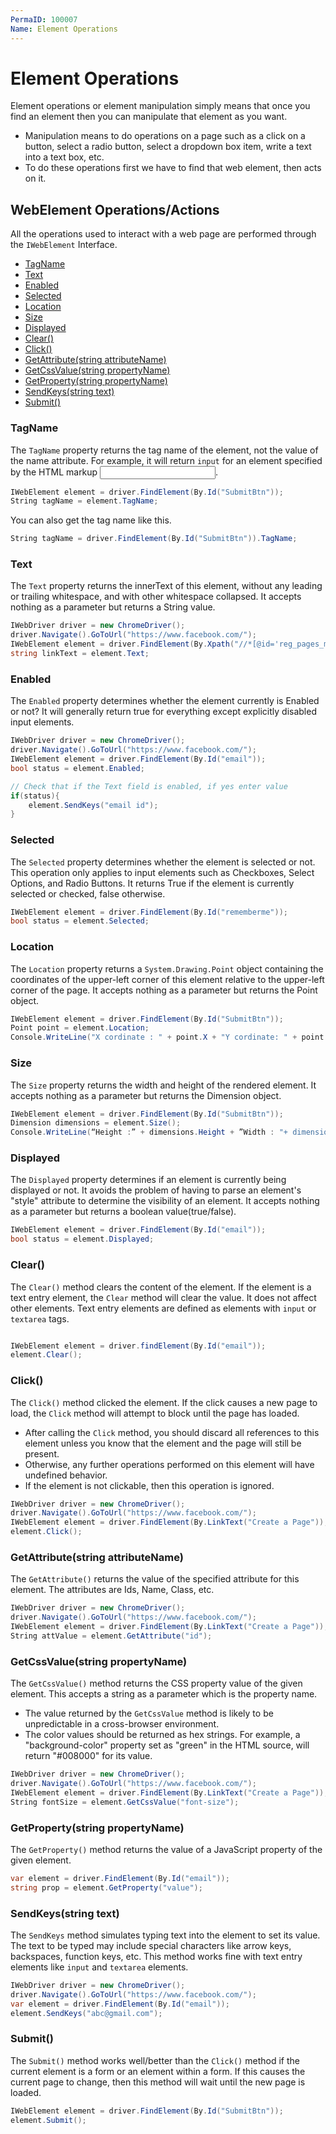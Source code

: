 ```yaml
---
PermaID: 100007
Name: Element Operations
---
```


# Element Operations

Element operations or element manipulation simply means that once you find an element then you can manipulate that element as you want.

 - Manipulation means to do operations on a page such as a click on a button, select a radio button, select a dropdown box item, write a text into a text box, etc. 
 - To do these operations first we have to find that web element, then acts on it. 

## WebElement Operations/Actions

All the operations used to interact with a web page are performed through the `IWebElement` Interface.

 - [TagName](#tagname)
 - [Text](#Text)
 - [Enabled](#Enabled)
 - [Selected](#Selected)
 - [Location](#Location)
 - [Size](#Size)
 - [Displayed](#Displayed)
 - [Clear()](#Clear)
 - [Click()](#Click)
 - [GetAttribute(string attributeName)](#getattributestring-attributename)
 - [GetCssValue(string propertyName)](#getcssvaluestring-propertyname)
 - [GetProperty(string propertyName)](#getpropertystring-propertyname)
 - [SendKeys(string text)](#sendkeysstring-text)
 - [Submit()](#submit)

### TagName

The `TagName` property returns the tag name of the element, not the value of the name attribute. For example, it will return `input` for an element specified by the HTML markup <input name="foo" />.

```csharp
IWebElement element = driver.FindElement(By.Id("SubmitBtn"));
String tagName = element.TagName;
```

You can also get the tag name like this. 

```csharp
String tagName = driver.FindElement(By.Id("SubmitBtn")).TagName;
```

### Text

The `Text` property returns the innerText of this element, without any leading or trailing whitespace, and with other whitespace collapsed. It accepts nothing as a parameter but returns a String value.

```csharp
IWebDriver driver = new ChromeDriver();
driver.Navigate().GoToUrl("https://www.facebook.com/");
IWebElement element = driver.FindElement(By.Xpath("//*[@id='reg_pages_msg']/a"));
string linkText = element.Text;
```

### Enabled

The `Enabled` property determines whether the element currently is Enabled or not? It will generally return true for everything except explicitly disabled input elements.

```csharp
IWebDriver driver = new ChromeDriver();
driver.Navigate().GoToUrl("https://www.facebook.com/");
IWebElement element = driver.FindElement(By.Id("email"));
bool status = element.Enabled;

// Check that if the Text field is enabled, if yes enter value
if(status){
    element.SendKeys("email id");
}
```

### Selected

The `Selected` property determines whether the element is selected or not. This operation only applies to input elements such as Checkboxes, Select Options, and Radio Buttons. It returns True if the element is currently selected or checked, false otherwise. 

```csharp
IWebElement element = driver.FindElement(By.Id("rememberme"));
bool status = element.Selected;
```

### Location

The `Location` property returns a `System.Drawing.Point` object containing the coordinates of the upper-left corner of this element relative to the upper-left corner of the page. It accepts nothing as a parameter but returns the Point object.

```csharp
IWebElement element = driver.FindElement(By.Id("SubmitBtn"));
Point point = element.Location;
Console.WriteLine("X cordinate : " + point.X + "Y cordinate: " + point.Y);
```

### Size

The `Size` property returns the width and height of the rendered element. It accepts nothing as a parameter but returns the Dimension object.

```csharp
IWebElement element = driver.FindElement(By.Id("SubmitBtn"));
Dimension dimensions = element.Size();
Console.WriteLine(“Height :” + dimensions.Height + ”Width : "+ dimensions.Width);
```

### Displayed

The `Displayed` property determines if an element is currently being displayed or not. It avoids the problem of having to parse an element's "style" attribute to determine the visibility of an element. It accepts nothing as a parameter but returns a boolean value(true/false).

```csharp
IWebElement element = driver.FindElement(By.Id("email"));
bool status = element.Displayed;
```

### Clear()

The `Clear()` method clears the content of the element. If the element is a text entry element, the `Clear` method will clear the value. It does not affect other elements. Text entry elements are defined as elements with `input` or `textarea` tags.

```csharp

IWebElement element = driver.findElement(By.Id("email"));
element.Clear();
```

### Click()

The `Click()` method clicked the element. If the click causes a new page to load, the `Click` method will attempt to block until the page has loaded. 

 - After calling the `Click` method, you should discard all references to this element unless you know that the element and the page will still be present. 
 - Otherwise, any further operations performed on this element will have undefined behavior.
 - If the element is not clickable, then this operation is ignored.

```csharp
IWebDriver driver = new ChromeDriver();
driver.Navigate().GoToUrl("https://www.facebook.com/");
IWebElement element = driver.FindElement(By.LinkText("Create a Page"));
element.Click();
```

### GetAttribute(string attributeName)

The `GetAttribute()` returns the value of the specified attribute for this element. The attributes are Ids, Name, Class, etc.

```csharp
IWebDriver driver = new ChromeDriver();
driver.Navigate().GoToUrl("https://www.facebook.com/");
IWebElement element = driver.FindElement(By.LinkText("Create a Page"));
String attValue = element.GetAttribute("id");
```

### GetCssValue(string propertyName)

The `GetCssValue()` method returns the CSS property value of the given element. This accepts a string as a parameter which is the property name.

 - The value returned by the `GetCssValue` method is likely to be unpredictable in a cross-browser environment. 
 - The color values should be returned as hex strings. For example, a "background-color" property set as "green" in the HTML source, will return "#008000" for its value.

```csharp
IWebDriver driver = new ChromeDriver();
driver.Navigate().GoToUrl("https://www.facebook.com/");
IWebElement element = driver.FindElement(By.LinkText("Create a Page"));
String fontSize = element.GetCssValue("font-size");
```

### GetProperty(string propertyName)

The `GetProperty()` method returns the value of a JavaScript property of the given element.

```csharp
var element = driver.FindElement(By.Id("email"));
string prop = element.GetProperty("value");
```

### SendKeys(string text)

The `SendKeys` method simulates typing text into the element to set its value. The text to be typed may include special characters like arrow keys, backspaces, function keys, etc. This method works fine with text entry elements like `input` and `textarea` elements.

```csharp
IWebDriver driver = new ChromeDriver();
driver.Navigate().GoToUrl("https://www.facebook.com/");
var element = driver.FindElement(By.Id("email"));
element.SendKeys("abc@gmail.com");
```
### Submit()

The `Submit()` method works well/better than the `Click()` method if the current element is a form or an element within a form. If this causes the current page to change, then this method will wait until the new page is loaded.

```csharp
IWebElement element = driver.FindElement(By.Id("SubmitBtn"));
element.Submit();
```
